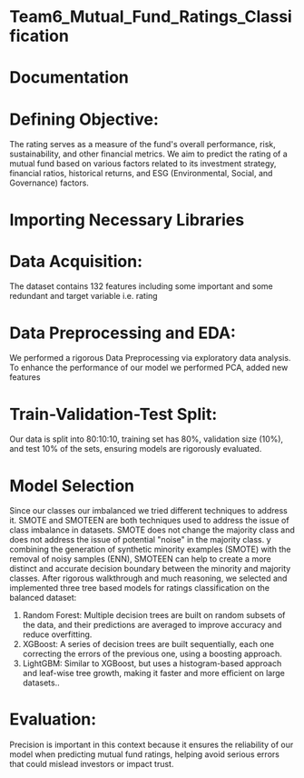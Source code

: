 # Team6_Mutual_Fund_Ratings_Classification
# Documentation


# Defining Objective: 

The rating serves as a measure of the fund's overall performance, risk, sustainability, and other financial metrics. We aim to predict the rating of a mutual fund based on various factors related to its investment strategy, financial ratios, historical returns, and ESG (Environmental, Social, and Governance) factors.

# Importing Necessary Libraries
# Data Acquisition: 
The dataset contains 132 features including some important and some redundant and target variable i.e. rating
# Data Preprocessing and EDA: 
We performed a rigorous Data Preprocessing via exploratory data analysis. To enhance the performance of our model  we performed PCA, added new features

# Train-Validation-Test Split:
Our data is split into 80:10:10, training set has 80%, validation size (10%), and test 10% of the sets, ensuring models are rigorously evaluated.

# Model Selection
Since our classes our imbalanced we tried different techniques to address it. SMOTE and SMOTEEN are both techniques used to address the issue of class imbalance in datasets. SMOTE does not change the majority class and does not address the issue of potential "noise" in the majority class. y combining the generation of synthetic minority examples (SMOTE) with the removal of noisy samples (ENN), SMOTEEN can help to create a more distinct and accurate decision boundary between the minority and majority classes.
After rigorous walkthrough and much reasoning, we selected and implemented three tree based models for ratings classification on the balanced dataset:
1.	Random Forest: Multiple decision trees are built on random subsets of the data, and their predictions are averaged to improve accuracy and reduce overfitting.
2.	XGBoost: A series of decision trees are built sequentially, each one correcting the errors of the previous one, using a boosting approach.
3.	LightGBM: Similar to XGBoost, but uses a histogram-based approach and leaf-wise tree growth, making it faster and more efficient on large datasets..

# Evaluation:
Precision is important in this context because it ensures the reliability of our model when predicting mutual fund ratings, helping avoid serious errors that could mislead investors or impact trust.

